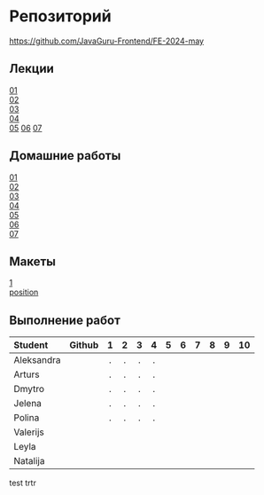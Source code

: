 # Репозиторий
https://github.com/JavaGuru-Frontend/FE-2024-may

## Лекции
[01](https://github.com/JavaGuru-Frontend/FE-2024-may/blob/main/Lesson/01-INTRO/0-%D0%92%D0%B2%D0%BE%D0%B4%D0%BD%D0%B0%D1%8F.pdf)  
[02](https://github.com/JavaGuru-Frontend/FE-2024-may/blob/main/Lesson/02-HTML/0-%D0%92%D0%B2%D0%BE%D0%B4%D0%BD%D0%B0%D1%8F.pdf)  
[03](https://github.com/JavaGuru-Frontend/FE-2024-may/blob/main/Lesson/03-HTML/0-%D0%92%D0%B2%D0%BE%D0%B4%D0%BD%D0%B0%D1%8F.pdf)  
[04](https://github.com/JavaGuru-Frontend/FE-2024-may/blob/main/Lesson/04-HTML/0-%D0%92%D0%B2%D0%BE%D0%B4%D0%BD%D0%B0%D1%8F.pdf)  
[05](https://github.com/JavaGuru-Frontend/FE-2024-may/blob/main/Lesson/05-HTML/0-%D0%92%D0%B2%D0%BE%D0%B4%D0%BD%D0%B0%D1%8F.pdf) 
[06](https://github.com/JavaGuru-Frontend/FE-2024-may/blob/main/Lesson/06-JS/0-%D0%92%D0%B2%D0%BE%D0%B4%D0%BD%D0%B0%D1%8F.pdf) 
[07](https://github.com/JavaGuru-Frontend/FE-2024-may/blob/main/Lesson/07-JS/0-%D0%92%D0%B2%D0%BE%D0%B4%D0%BD%D0%B0%D1%8F.pdf) 

## Домашние работы 
[01](https://github.com/JavaGuru-Frontend/FE-2024-may/blob/main/Homeworks/01/homework.md)  
[02](https://github.com/JavaGuru-Frontend/FE-2024-may/blob/main/Homeworks/02/homework.md)  
[03](https://github.com/JavaGuru-Frontend/FE-2024-may/blob/main/Homeworks/03/homework.md)  
[04](https://github.com/JavaGuru-Frontend/FE-2024-may/blob/main/Homeworks/04/homework.md)  
[05](https://github.com/JavaGuru-Frontend/FE-2024-may/blob/main/Homeworks/05/homework.md)  
[06](https://github.com/JavaGuru-Frontend/FE-2024-may/blob/main/Homeworks/06/homework.md)  
[07](https://github.com/JavaGuru-Frontend/FE-2024-may/blob/main/Homeworks/07/homework.md)  

## Макеты
[1](https://www.figma.com/design/2vADRKfUnTywc18RLUuR5Z/Template-%E2%84%961?node-id=0%3A1&t=fZ8vu5z5u3erzemy-1)   
[position](https://www.figma.com/design/26dGlyOYOg2d5mrGD7xLV9/Untitled?node-id=1-3&t=NZuKm4LFz350ubLA-1) 
## Выполнение работ
| Student               | Github           | 1 | 2 | 3 | 4 | 5 | 6 | 7 | 8 | 9 | 10 | 
| :-------------------- | :--------------- |:-:|:-:|:-:|:-:|:-:|:-:|:-:|:-:|:-:|:--:|
| Aleksandra            |                  | . | . | . | . |   |   |   |   |   |    |
| Arturs                |                  | . | . | . | . |   |   |   |   |   |    | 
| Dmytro                |                  | . | . | . | . |   |   |   |   |   |    | 
| Jelena                |                  | . | . | . | . |   |   |   |   |   |    | 
| Polina                |                  | . | . | . | . |   |   |   |   |   |    | 
| Valerijs              |                  |   |   |   |   |   |   |   |   |   |    | 
| Leyla                 |                  |   |   |   |   |   |   |   |   |   |    |  
| Natalija              |                  |   |   |   |   |   |   |   |   |   |    | 


test
trtr
